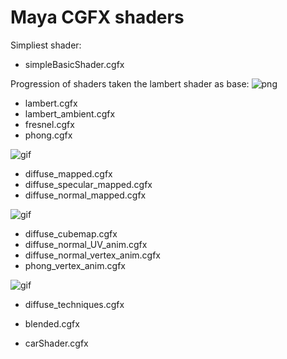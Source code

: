 # Maya CGFX shaders

Simpliest shader:
- simpleBasicShader.cgfx

Progression of shaders taken the lambert shader as base:
![png](http://imgur.com/aOpphnf.png)
- lambert.cgfx
- lambert_ambient.cgfx
- fresnel.cgfx
- phong.cgfx

![gif](http://i.imgur.com/wcnOvd6.gif)
- diffuse_mapped.cgfx
- diffuse_specular_mapped.cgfx
- diffuse_normal_mapped.cgfx

![gif](http://i.imgur.com/9OPxLdK.gif)
- diffuse_cubemap.cgfx
- diffuse_normal_UV_anim.cgfx
- diffuse_normal_vertex_anim.cgfx
- phong_vertex_anim.cgfx

![gif](http://i.imgur.com/CrL3uHR.gif)
- diffuse_techniques.cgfx


- blended.cgfx
- carShader.cgfx